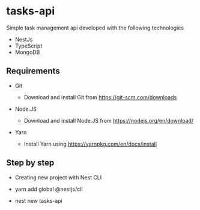 # tasks-api
Simple task management api developed with the following technologies 
  - NestJs 
  - TypeScript
  - MongoDB

## Requirements

* Git

  * Download and install Git from https://git-scm.com/downloads

* Node.JS

  * Download and install Node.JS from https://nodejs.org/en/download/

* Yarn

  * Install Yarn using https://yarnpkg.com/en/docs/install


## Step by step

*  Creating new project with Nest CLI

  * yarn add global @nestjs/cli

  * nest new tasks-api
